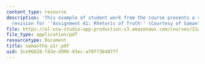 ```yaml
---
content_type: resource
description: 'This example of student work from the course presents a student''s final
  revision for ''Assignment A1: Rhetoric of Truth'' (Courtesy of Samantha Weiss).'
file: https://ol-ocw-studio-app-production.s3.amazonaws.com/courses/21w-747-rhetoric-spring-2005/3ce96628f43ed99b93ecaf8f736407ff_samantha_a1r.pdf
file_type: application/pdf
resourcetype: Document
title: samantha_a1r.pdf
uid: 3ce96628-f43e-d99b-93ec-af8f736407ff
---
```


